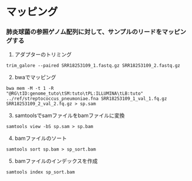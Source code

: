 # マッピング

### 肺炎球菌の参照ゲノム配列に対して、サンプルのリードをマッピングする
1. アダプターのトリミング 
```
trim_galore --paired SRR18253109_1.fastq.gz SRR18253109_2.fastq.gz
```

2. bwaでマッピング
```
bwa mem -M -t 1 -R "@RG\tID:genome_tuto\tSM:tuto\tPL:ILLUMINA\tLB:tuto" ../ref/streptococcus_pneumoniae.fna SRR18253109_1_val_1.fq.gz SRR18253109_2_val_2.fq.gz > sp.sam
```

3. samtoolsでsamファイルをbamファイルに変換
```
samtools view -bS sp.sam > sp.bam
```

4. bamファイルのソート
```
samtools sort sp.bam > sp_sort.bam
```

5. bamファイルのインデックスを作成
```
samtools index sp_sort.bam
```
